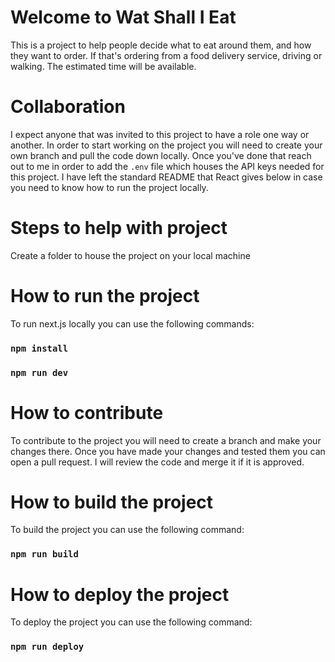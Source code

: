 # Welcome to Wat Shall I Eat
This is a project to help people decide what to eat around them, and how they want to order. If that's ordering from a food delivery service, driving or walking. The estimated time will be available.

# Collaboration
I expect anyone that was invited to this project to have a role one way or another. In order to start working on the project you will need to create your own branch and pull the code down locally. Once you've done that reach out to me in order to add the `.env` file which houses the API keys needed for this project. I have left the standard README that React gives below in case you need to know how to run the project locally.

# Steps to help with project
Create a folder to house the project on your local machine

# How to run the project
To run next.js locally you can use the following commands:
### `npm install`
### `npm run dev`

# How to contribute
To contribute to the project you will need to create a branch and make your changes there. Once you have made your changes and tested them you can open a pull request. I will review the code and merge it if it is approved.

# How to build the project
To build the project you can use the following command:
### `npm run build`

# How to deploy the project
To deploy the project you can use the following command:
### `npm run deploy`
